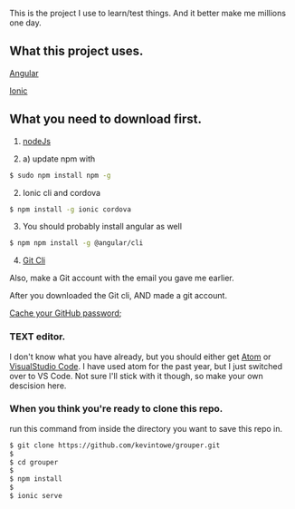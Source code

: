 This is the project I use to learn/test things. And it better make me millions one day.

## What this project uses.

[Angular](https://angular.io/docs)

[Ionic](https://ionicframework.com/docs/)

## What you need to download first.

1. [nodeJs](https://nodejs.org/en/download/)

1. a) update npm with
```bash
$ sudo npm install npm -g
```

2. Ionic cli and cordova
```bash
$ npm install -g ionic cordova
```

3. You should probably install angular as well
```bash
$ npm npm install -g @angular/cli
```

4. [Git Cli](https://git-scm.com/book/en/v2/Getting-Started-Installing-Git)

Also, make a Git account with the email you gave me earlier.

After you downloaded the Git cli, AND made a git account.

[Cache your GitHub password](https://help.github.com/articles/caching-your-github-password-in-git/);


### TEXT editor.
I don't know what you have already, but you should either get [Atom](https://atom.io/) or [VisualStudio Code](https://code.visualstudio.com/).
I have used atom for the past year, but I just switched over to VS Code. Not sure I'll stick with it though, so make your own descision here.


### When you think you're ready to clone this repo.


run this command from inside the directory you want to save this repo in.
```bash
$ git clone https://github.com/kevintowe/grouper.git
$
$ cd grouper
$
$ npm install
$
$ ionic serve

```




